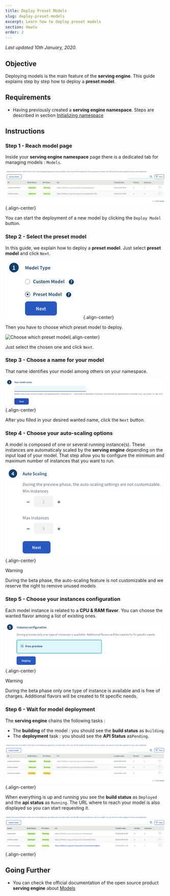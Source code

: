 ```yaml
---
title: Deploy Preset Models
slug: deploy-preset-models
excerpt: Learn how to deploy preset models
section: Howto
order: 2
---
```

*Last updated 10th January, 2020.*

## Objective

Deploying models is the main feature of the **serving engine**. This
guide explains step by step how to deploy a **preset model**.

## Requirements

-   Having previously created a **serving engine namespace**. Steps are
    described in section [Initializing
    namespace](../initialize-namespace)

## Instructions

### Step 1 - Reach model page

Inside your **serving engine namespace** page there is a dedicated tab
for managing models : `Models`.

![Model menu](images/00_model_menu.png){.align-center}

You can start the deployment of a new model by clicking the
`Deploy Model` button.

### Step 2 - Select the preset model

In this guide, we explain how to deploy a **preset model**. Just select
**preset model** and click `Next`.

![Select preset model](images/01_select_preset_model.png){.align-center}

Then you have to choose which preset model to deploy.

![Choose which preset
model](images/02_select_preset_model.png){.align-center}

Just select the chosen one and click `Next`.

### Step 3 - Choose a name for your model

That name identifies your model among others on your namespace.

![image](images/03_select_model_name.png){.align-center}

After you filled in your desired wanted name, click the `Next` button.

### Step 4 - Choose your auto-scaling options

A model is composed of one or several running instance(s). These
instances are automaticaly scaled by the **serving engine** depending on
the input load of your model. That step allow you to configure the
minimum and maximum number of instances that you want to run.

![image](images/04_select_auto_scale.png){.align-center}

> [!warning]
>
> During the beta phase, the auto-scaling feature is not customizable
> and we reserve the right to remove unused models

### Step 5 - Choose your instances configuration

Each model instance is related to a **CPU & RAM flavor**. You can choose
the wanted flavor among a list of existing ones.

![image](images/05_select_instance_configuration.png){.align-center}

> [!warning]
>
> During the beta phase only one type of instance is available and is
> free of charges. Additional flavors will be created to fit specific
> needs.

### Step 6 - Wait for model deployment

The **serving engine** chains the following tasks :

-   The **building** of the model : you should see the **build status**
    as `Building`.
-   The **deployment** task : you should see the **API Status**
    as`Pending`.

![image](images/06_model_deploying.png){.align-center}

When everything is up and running you see the **build status** as
`Deployed` and the **api status** as `Running`. The URL where to reach
your model is also displayed so you can start requesting it.

![image](images/07_model_deployed.png){.align-center}

## Going Further

-   You can check the official documentation of the open source product
    **serving engine** about
    [Models](https://serving-doc-mlg.ai.ovh.net/component/models.html)
